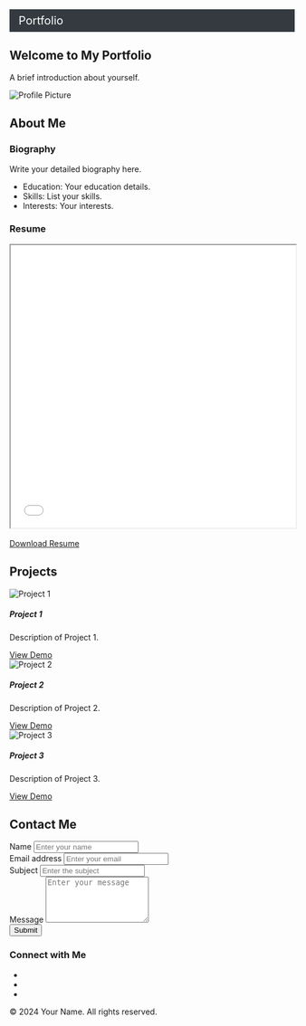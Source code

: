 <!DOCTYPE html>
<html lang="en">
<head>
    <meta charset="UTF-8">
    <meta name="viewport" content="width=device-width, initial-scale=1.0">
    <title>Portfolio</title>
    <style>
        /* Basic Styles for Navbar */
        .navbar {
            display: flex;
            justify-content: space-between;
            align-items: center;
            background-color: #343a40;
            padding: 0.5rem 1rem;
            color: white;
        }
        .navbar-brand {
            font-size: 1.25rem;
            color: white;
            text-decoration: none;
        }
        .navbar-toggler {
            display: none;
            background-color: #343a40;
            border: none;
            color: white;
            font-size: 1.25rem;
        }
        .navbar-nav {
            list-style-type: none;
            margin: 0;
            padding: 0;
            display: flex;
        }
        .nav-item {
            margin-left: 1rem;
        }
        .nav-link {
            color: white;
            text-decoration: none;
        }
        .nav-link:hover {
            text-decoration: none; /* Ensure no underline on hover */
        }
        /* Styles for Collapsible Menu */
        .collapse {
            display: none;
        }
        .collapse.show {
            display: flex;
            flex-direction: column;
            position: absolute;
            top: 100%;
            left: 0;
            width: 100%;
            background-color: #343a40;
            z-index: 1000;
        }
        .collapse.show .nav-item {
            text-align: center;
            margin: 0;
            padding: 0.5rem 0;
        }
        /* Responsive Styles */
        @media (max-width: 768px) {
            .navbar-nav {
                flex-direction: column;
                position: relative; /* Ensure position relative for absolute positioning in .collapse.show */
            }
            .navbar-toggler {
                display: inline-block;
            }
            .navbar-nav.show {
                display: flex;
                width: 100%;
            }
        }
    </style>
</head>
<body>

<!-- Navigation Bar -->
<nav class="navbar navbar-expand-lg navbar-dark bg-dark">
    <a class="navbar-brand" href="#">Portfolio</a>
    <button class="navbar-toggler" type="button" aria-controls="navbarNav" aria-expanded="false" aria-label="Toggle navigation" onclick="toggleNav()">
        &#9776;
    </button>
    <div class="collapse navbar-collapse" id="navbarNav">
        <ul class="navbar-nav ml-auto">
            <li class="nav-item">
                <a class="nav-link" href="#home">Home</a>
            </li>
            <li class="nav-item">
                <a class="nav-link" href="#about">About Me</a>
            </li>
            <li class="nav-item">
                <a class="nav-link" href="#projects">Projects</a>
            </li>
            <li class="nav-item">
                <a class="nav-link" href="#contact">Contact</a>
            </li>
        </ul>
    </div>
</nav>

<!-- Home Section -->
<section id="home" class="container mt-5">
    <div class="row">
        <div class="col-md-6">
            <h1>Welcome to My Portfolio</h1>
            <p>A brief introduction about yourself.</p>
        </div>
        <div class="col-md-6">
            <img src="profile.jpg" alt="Profile Picture" class="img-fluid rounded-circle">
        </div>
    </div>
</section>

<!-- About Me Section -->
<section id="about" class="container mt-5">
    <h2>About Me</h2>
    <div class="row">
        <div class="col-md-6">
            <h3>Biography</h3>
            <p>Write your detailed biography here.</p>
            <ul>
                <li>Education: Your education details.</li>
                <li>Skills: List your skills.</li>
                <li>Interests: Your interests.</li>
            </ul>
        </div>
        <div class="col-md-6">
            <h3>Resume</h3>
            <!-- Embed your resume here -->
            <iframe src="resume.pdf" width="100%" height="500px"></iframe>
            <br><br>
            <!-- Download button for resume -->
            <a href="resume.pdf" download class="btn btn-primary">Download Resume</a>
        </div>
    </div>
</section>

<!-- Projects Section -->
<section id="projects" class="container mt-5">
    <h2>Projects</h2>
    <div class="row">
        <div class="col-md-4 mb-4">
            <div class="card">
                <img src="project1.jpg" class="card-img-top" alt="Project 1">
                <div class="card-body">
                    <h5 class="card-title">Project 1</h5>
                    <p class="card-text">Description of Project 1.</p>
                    <a href="#" class="btn btn-primary">View Demo</a>
                </div>
            </div>
        </div>
        <div class="col-md-4 mb-4">
            <div class="card">
                <img src="project2.jpg" class="card-img-top" alt="Project 2">
                <div class="card-body">
                    <h5 class="card-title">Project 2</h5>
                    <p class="card-text">Description of Project 2.</p>
                    <a href="#" class="btn btn-primary">View Demo</a>
                </div>
            </div>
        </div>
        <div class="col-md-4 mb-4">
            <div class="card">
                <img src="project3.jpg" class="card-img-top" alt="Project 3">
                <div class="card-body">
                    <h5 class="card-title">Project 3</h5>
                    <p class="card-text">Description of Project 3.</p>
                    <a href="#" class="btn btn-primary">View Demo</a>
                </div>
            </div>
        </div>
    </div>
</section>

<!-- Contact Section -->
<section id="contact" class="container mt-5">
    <h2>Contact Me</h2>
    <div class="row">
        <div class="col-md-6">
            <form>
                <div class="form-group">
                    <label for="name">Name</label>
                    <input type="text" class="form-control" id="name" placeholder="Enter your name">
                </div>
                <div class="form-group">
                    <label for="email">Email address</label>
                    <input type="email" class="form-control" id="email" placeholder="Enter your email">
                </div>
                <div class="form-group">
                    <label for="subject">Subject</label>
                    <input type="text" class="form-control" id="subject" placeholder="Enter the subject">
                </div>
                <div class="form-group">
                    <label for="message">Message</label>
                    <textarea class="form-control" id="message" rows="5" placeholder="Enter your message"></textarea>
                </div>
                <button type="submit" class="btn btn-primary">Submit</button>
            </form>
        </div>
        <div class="col-md-6">
            <h3>Connect with Me</h3>
            <!-- Social media links -->
            <ul class="list-unstyled">
                <li><a href="#"><i class="fab fa-linkedin fa-2x"></i></a></li>
                <li><a href="#"><i class="fab fa-twitter fa-2x"></i></a></li>
                <li><a href="#"><i class="fab fa-github fa-2x"></i></a></li>
            </ul>
        </div>
    </div>
</section>

<!-- Footer -->
<footer class="bg-dark text-white text-center py-3">
    <p>&copy; 2024 Your Name. All rights reserved.</p>
</footer>

<!-- Scripts -->
<script src="https://code.jquery.com/jquery-3.5.1.slim.min.js"></script>
<script src="https://cdn.jsdelivr.net/npm/@popperjs/core@2.5.4/dist/umd/popper.min.js"></script>
<script src="https://stackpath.bootstrapcdn.com/bootstrap/4.5.2/js/bootstrap.min.js"></script>

<script>
    function toggleNav() {
        const navbarNav = document.getElementById('navbarNav');
        navbarNav.classList.toggle('show');
    }
</script>

</body>
</html>
       
      
